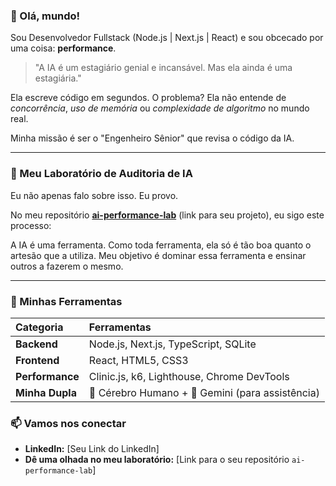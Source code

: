 ### 👋 Olá, mundo!

Sou Desenvolvedor Fullstack (Node.js | Next.js | React) e sou obcecado por uma coisa: **performance**.

> "A IA é um estagiário genial e incansável. Mas ela ainda é uma estagiária."

Ela escreve código em segundos. O problema? Ela não entende de *concorrência*, *uso de memória* ou *complexidade de algoritmo* no mundo real.

Minha missão é ser o "Engenheiro Sênior" que revisa o código da IA.

---

### 🔬 Meu Laboratório de Auditoria de IA

Eu não apenas falo sobre isso. Eu provo.

No meu repositório [**ai-performance-lab**](https://github.com/SEU-USUARIO/ai-performance-lab) (link para seu projeto), eu sigo este processo:

A IA é uma ferramenta. Como toda ferramenta, ela só é tão boa quanto o artesão que a utiliza. Meu objetivo é dominar essa ferramenta e ensinar outros a fazerem o mesmo.

---

### 🚀 Minhas Ferramentas

| Categoria | Ferramentas |
| :--- | :--- |
| **Backend** | Node.js, Next.js, TypeScript, SQLite |
| **Frontend** | React, HTML5, CSS3 |
| **Performance** | Clinic.js, k6, Lighthouse, Chrome DevTools |
| **Minha Dupla** | 🧠 Cérebro Humano + 🤖 Gemini (para assistência) |

### 📫 Vamos nos conectar

* **LinkedIn:** [Seu Link do LinkedIn]
* **Dê uma olhada no meu laboratório:** [Link para o seu repositório `ai-performance-lab`]

